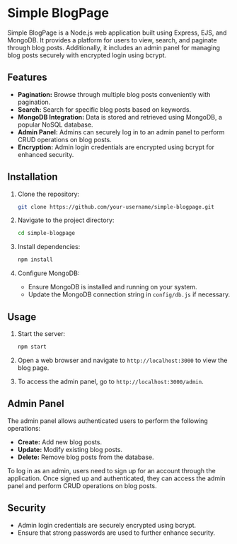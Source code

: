 # Simple BlogPage

Simple BlogPage is a Node.js web application built using Express, EJS, and MongoDB. It provides a platform for users to view, search, and paginate through blog posts. Additionally, it includes an admin panel for managing blog posts securely with encrypted login using bcrypt.

## Features

- **Pagination:** Browse through multiple blog posts conveniently with pagination.
- **Search:** Search for specific blog posts based on keywords.
- **MongoDB Integration:** Data is stored and retrieved using MongoDB, a popular NoSQL database.
- **Admin Panel:** Admins can securely log in to an admin panel to perform CRUD operations on blog posts.
- **Encryption:** Admin login credentials are encrypted using bcrypt for enhanced security.

## Installation

1. Clone the repository:
   ```bash
   git clone https://github.com/your-username/simple-blogpage.git
   ```

2. Navigate to the project directory:
   ```bash
   cd simple-blogpage
   ```

3. Install dependencies:
   ```bash
   npm install
   ```

4. Configure MongoDB:
   - Ensure MongoDB is installed and running on your system.
   - Update the MongoDB connection string in `config/db.js` if necessary.

## Usage

1. Start the server:
   ```bash
   npm start
   ```

2. Open a web browser and navigate to `http://localhost:3000` to view the blog page.
3. To access the admin panel, go to `http://localhost:3000/admin`.
  

## Admin Panel

The admin panel allows authenticated users to perform the following operations:

- **Create:** Add new blog posts.
- **Update:** Modify existing blog posts.
- **Delete:** Remove blog posts from the database.

To log in as an admin, users need to sign up for an account through the application. Once signed up and authenticated, they can access the admin panel and perform CRUD operations on blog posts.

## Security

- Admin login credentials are securely encrypted using bcrypt.
- Ensure that strong passwords are used to further enhance security.


